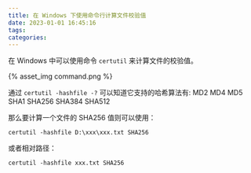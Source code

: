 ```yaml
---
title: 在 Windows 下使用命令行计算文件校验值
date: 2023-01-01 16:45:16
tags:
categories:
---
```

在 Windows 中可以使用命令 `certutil` 来计算文件的校验值。

<!--more-->

<div style="width:65%;">
{% asset_img command.png %}
</div>

通过 `certutil -hashfile -?` 可以知道它支持的哈希算法有: MD2 MD4 MD5 SHA1 SHA256 SHA384 SHA512

那么要计算一个文件的 SHA256 值则可以使用：

```shell
certutil -hashfile D:\xxx\xxx.txt SHA256
```

或者相对路径：

```shell
certutil -hashfile xxx.txt SHA256
```